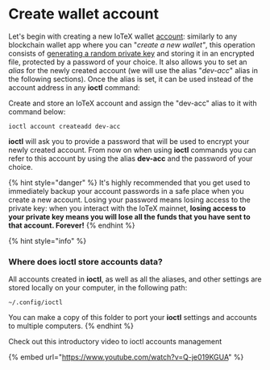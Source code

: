 # Create wallet account

Let's begin with creating a new IoTeX wallet [account](../../../basic-concepts/accounts.md): similarly to any blockchain wallet app where you can "_create a new wallet"_, this operation consists of [generating a random private key](../../../basic-concepts/accounts-cryptography.md) and storing it in an encrypted file, protected by a password of your choice. It also allows you to set an _alias_ for the newly created account \(we will use the alias "_dev-acc_" alias in the following sections\). Once the alias is set, it can be used instead of the account address in any **ioctl** command:

Create and store an IoTeX account and assign the "dev-acc" alias to it with command below:

```text
ioctl account createadd dev-acc
```

**ioctl** will ask you to provide a password that will be used to encrypt your newly created account. From now on when using **ioctl** commands you can refer to this account by using the alias **dev-acc** and the password of your choice.

{% hint style="danger" %}
It's highly recommended that you get used to immediately backup your account passwords in a safe place when you create a new account. Losing your password means losing access to the private key: when you interact with the IoTeX mainnet, **losing access to your private key means you will lose all the funds that you have sent to that account. Forever!**
{% endhint %}

{% hint style="info" %}
### Where does ioctl store accounts data?

All accounts created in **ioctl**, as well as all the aliases, and other settings are stored locally on your computer, in the following path:

`~/.config/ioctl`

You can make a copy of this folder to port your **ioctl** settings and accounts to multiple computers.
{% endhint %}

Check out this introductory video to ioctl accounts management

{% embed url="https://www.youtube.com/watch?v=Q-je019KGUA" %}

